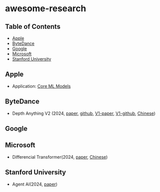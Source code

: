 # awesome-research

## Table of Contents
- [Apple](#apple)
- [ByteDance](#bytedance)
- [Google](#google)
- [Microsoft](#microsoft)
- [Stanford University](#stanford-university)

## Apple
- Application: [Core ML Models](https://developer.apple.com/machine-learning/models/)

## ByteDance
- Depth Anything V2 (2024, [paper](https://arxiv.org/abs/2406.09414), [github](https://depth-anything-v2.github.io/), [V1-paper](https://arxiv.org/abs/2401.10891), [V1-github](https://depth-anything.github.io/), [Chinese](https://team.doubao.com/zh/blog/github%E8%8E%B78k-star-%E5%85%A5%E9%80%89%E8%8B%B9%E6%9E%9Ccoreml%E6%A8%A1%E5%9E%8B%E5%BA%93%E7%9A%84depth-anything%E6%98%AF%E6%80%8E%E4%B9%88%E5%81%9A%E5%87%BA%E6%9D%A5%E7%9A%84))

## Google

## Microsoft
- Differencial Transformer(2024, [paper](https://arxiv.org/abs/2410.05258), [Chinese](https://mp.weixin.qq.com/s/zzyKTZ6hBIjB1freidb05A)) 

## Stanford University
- Agent AI(2024, [paper](https://arxiv.org/pdf/2401.03568))
